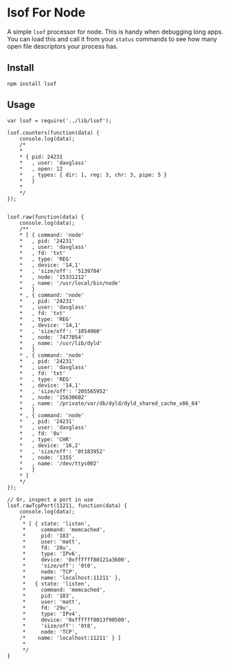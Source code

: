 # lsof For Node

A simple `lsof` processor for node. This is handy when debugging long apps. You can load this and
call it from your `status` commands to see how many open file descriptors your process has.


## Install

    npm install lsof

## Usage

    var lsof = require('../lib/lsof');

    lsof.counters(function(data) {
        console.log(data);
        /*
        *
        * { pid: 24231
        *   , user: 'davglass'
        *   , open: 12
        *   , types: { dir: 1, reg: 3, chr: 3, pipe: 5 }
        *   }
        *
        */
    });
    

    lsof.raw(function(data) {
        console.log(data);
        /**
        * [ { command: 'node'
        *   , pid: '24231'
        *   , user: 'davglass'
        *   , fd: 'txt'
        *   , type: 'REG'
        *   , device: '14,1'
        *   , 'size/off': '5139784'
        *   , node: '15331212'
        *   , name: '/usr/local/bin/node'
        *   }
        * , { command: 'node'
        *   , pid: '24231'
        *   , user: 'davglass'
        *   , fd: 'txt'
        *   , type: 'REG'
        *   , device: '14,1'
        *   , 'size/off': '1054960'
        *   , node: '7477054'
        *   , name: '/usr/lib/dyld'
        *   }
        * , { command: 'node'
        *   , pid: '24231'
        *   , user: 'davglass'
        *   , fd: 'txt'
        *   , type: 'REG'
        *   , device: '14,1'
        *   , 'size/off': '205565952'
        *   , node: '15630602'
        *   , name: '/private/var/db/dyld/dyld_shared_cache_x86_64'
        *   }
        * , { command: 'node'
        *   , pid: '24231'
        *   , user: 'davglass'
        *   , fd: '0u'
        *   , type: 'CHR'
        *   , device: '16,2'
        *   , 'size/off': '0t183952'
        *   , node: '1355'
        *   , name: '/dev/ttys002'
        *   }
        * ]
        */
    });
    
    // Or, inspect a port in use
    lsof.rawTcpPort(11211, function(data) {
        console.log(data);
        /*
         * [ { state: 'listen',
         *     command: 'memcached',
         *     pid: '183',
         *     user: 'matt',
         *     fd: '28u',
         *     type: 'IPv6',
         *     device: '0xffffff80121a3600',
         *     'size/off': '0t0',
         *     node: 'TCP',
         *     name: 'localhost:11211' },
         *   { state: 'listen',
         *     command: 'memcached',
         *     pid: '183',
         *     user: 'matt',
         *     fd: '29u',
         *     type: 'IPv4',
         *     device: '0xffffff8013f90500',
         *     'size/off': '0t0',
         *     node: 'TCP',
         *    name: 'localhost:11211' } ]
         *
         */
    }


    
